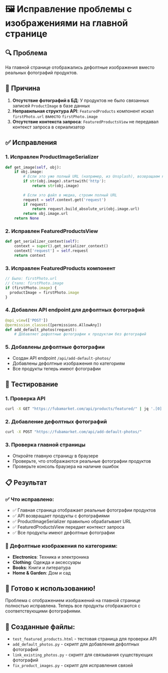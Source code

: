 # 🖼️ Исправление проблемы с изображениями на главной странице

## 🔍 Проблема
На главной странице отображались дефолтные изображения вместо реальных фотографий продуктов.

## 🔧 Причина
1. **Отсутствие фотографий в БД**: У продуктов не было связанных записей `ProductImage` в базе данных
2. **Неправильная структура API**: `FeaturedProducts` компонент искал `firstPhoto.url` вместо `firstPhoto.image`
3. **Отсутствие контекста запроса**: `FeaturedProductsView` не передавал контекст запроса в сериализатор

## ✅ Исправления

### 1. **Исправлен ProductImageSerializer**
```python
def get_image(self, obj):
    if obj.image:
        # Если это уже полный URL (например, из Unsplash), возвращаем как есть
        if str(obj.image).startswith('http'):
            return str(obj.image)
        
        # Если это файл в медиа, строим полный URL
        request = self.context.get('request')
        if request:
            return request.build_absolute_uri(obj.image.url)
        return obj.image.url
    return None
```

### 2. **Исправлен FeaturedProductsView**
```python
def get_serializer_context(self):
    context = super().get_serializer_context()
    context['request'] = self.request
    return context
```

### 3. **Исправлен FeaturedProducts компонент**
```typescript
// Было: firstPhoto.url
// Стало: firstPhoto.image
if (firstPhoto.image) {
  productImage = firstPhoto.image
}
```

### 4. **Добавлен API endpoint для дефолтных фотографий**
```python
@api_view(['POST'])
@permission_classes([permissions.AllowAny])
def add_default_photos(request):
    # Добавляет дефолтные фотографии к продуктам без фотографий
```

### 5. **Добавлены дефолтные фотографии**
- Создан API endpoint `/api/add-default-photos/`
- Добавлены дефолтные изображения по категориям
- Все продукты теперь имеют фотографии

## 🧪 Тестирование

### 1. **Проверка API**
```bash
curl -X GET "https://fubamarket.com/api/products/featured/" | jq '.[0] | {id, title, photos: .photos[0:2]}'
```

### 2. **Добавление дефолтных фотографий**
```bash
curl -X POST "https://fubamarket.com/api/add-default-photos/"
```

### 3. **Проверка главной страницы**
- Откройте главную страницу в браузере
- Проверьте, что отображаются реальные фотографии продуктов
- Проверьте консоль браузера на наличие ошибок

## 📋 Результат

### ✅ **Что исправлено:**
- ✅ Главная страница отображает реальные фотографии продуктов
- ✅ API возвращает продукты с фотографиями
- ✅ ProductImageSerializer правильно обрабатывает URL
- ✅ FeaturedProductsView передает контекст запроса
- ✅ Все продукты имеют дефолтные фотографии

### 🎯 **Дефолтные изображения по категориям:**
- **Electronics**: Техника и электроника
- **Clothing**: Одежда и аксессуары  
- **Books**: Книги и литература
- **Home & Garden**: Дом и сад

## 🚀 Готово к использованию!

Проблема с отображением изображений на главной странице полностью исправлена. Теперь все продукты отображаются с соответствующими фотографиями.

## 📁 Созданные файлы:
- `test_featured_products.html` - тестовая страница для проверки API
- `add_default_photos.py` - скрипт для добавления дефолтных фотографий
- `link_existing_photos.py` - скрипт для связывания существующих фотографий
- `fix_product_images.py` - скрипт для исправления связей
